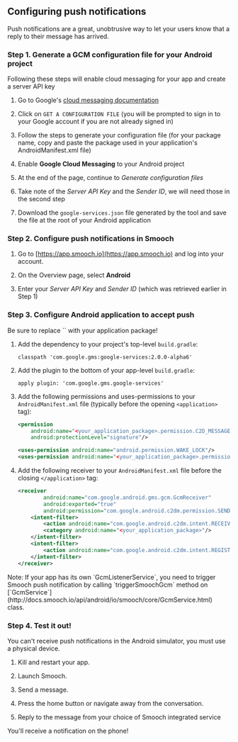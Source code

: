 ## Configuring push notifications

Push notifications are a great, unobtrusive way to let your users know that a reply to their message has arrived.

### Step 1. Generate a GCM configuration file for your Android project

<aside class="notice">
Following these steps will enable cloud messaging for your app and create a server API key
</aside>

1. Go to Google's [cloud messaging documentation](https://developers.google.com/cloud-messaging/android/client#get-config)

1. Click on `GET A CONFIGURATION FILE` (you will be prompted to sign in to your Google account if you are not already signed in)

1. Follow the steps to generate your configuration file (for your package name, copy and paste the package used in your application's AndroidManifest.xml file)

1. Enable **Google Cloud Messaging** to your Android project

1. At the end of the page, continue to *Generate configuration files*

1. Take note of the *Server API Key* and the *Sender ID*, we will need those in the second step

1. Download the `google-services.json` file generated by the tool and save the file at the root of your Android application

### Step 2. Configure push notifications in Smooch

1. Go to [https://app.smooch.io](https://app.smooch.io) and log into your account.

2. On the Overview page, select **Android**

3. Enter your *Server API Key* and *Sender ID* (which was retrieved earlier in Step 1)

### Step 3. Configure Android application to accept push

<aside class="notice">
Be sure to replace `<your_application_package>` with your application package!
</aside>

1. Add the dependency to your project's top-level `build.gradle`:

    ```
    classpath 'com.google.gms:google-services:2.0.0-alpha6'
    ```

2. Add the plugin to the bottom of your app-level `build.gradle`:

    ```
    apply plugin: 'com.google.gms.google-services'
    ```

3. Add the following permissions and uses-permissions to your `AndroidManifest.xml` file (typically before the opening `<application>` tag):

    ```xml
    <permission
        android:name="<your_application_package>.permission.C2D_MESSAGE"
        android:protectionLevel="signature"/>

    <uses-permission android:name="android.permission.WAKE_LOCK"/>
    <uses-permission android:name="<your_application_package>.permission.C2D_MESSAGE"/>
    ```

4. Add the following receiver to your `AndroidManifest.xml` file before the closing `</application>` tag:

    ```xml
    <receiver
            android:name="com.google.android.gms.gcm.GcmReceiver"
            android:exported="true"
            android:permission="com.google.android.c2dm.permission.SEND">
        <intent-filter>
            <action android:name="com.google.android.c2dm.intent.RECEIVE"/>
            <category android:name="<your_application_package>"/>
        </intent-filter>
        <intent-filter>
            <action android:name="com.google.android.c2dm.intent.REGISTRATION"/>
        </intent-filter>
    </receiver>
    ```

<aside class="notice">
Note: If your app has its own `GcmListenerService`, you need to trigger Smooch push notification by calling `triggerSmoochGcm` method on [`GcmService`](http://docs.smooch.io/api/android/io/smooch/core/GcmService.html) class.</aside>

### Step 4. Test it out!

<aside class="warning">
You can't receive push notifications in the Android simulator, you must use a physical device.
</aside>

1. Kill and restart your app.

2. Launch Smooch.

3. Send a message.

4. Press the home button or navigate away from the conversation.

5. Reply to the message from your choice of Smooch integrated service

You'll receive a notification on the phone!
